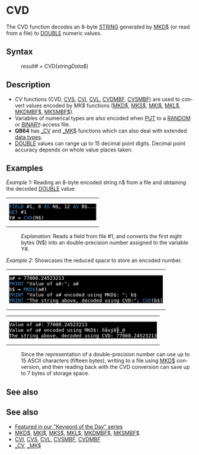 <style>pre.codeide, pre.outputfixed, .outputcrt0 { background-color: #000 !important; color: #FFF !important; }</style><!DOCTYPE html>
<html class="client-nojs" dir="ltr" lang="en">
<head>
<title>CVD - QB64 Phoenix Edition Wiki</title>
</head>
<body class="mediawiki ltr sitedir-ltr mw-hide-empty-elt ns-0 ns-subject page-CVD rootpage-CVD skin-vector action-view skin-vector-legacy vector-feature-language-in-header-enabled vector-feature-language-in-main-page-header-disabled vector-feature-language-alert-in-sidebar-disabled vector-feature-sticky-header-disabled vector-feature-sticky-header-edit-disabled vector-feature-table-of-contents-disabled vector-feature-visual-enhancement-next-disabled">
<div class="mw-body" id="content" role="main">
<a id="top"></a>
<h1 class="firstHeading mw-first-heading" id="firstHeading"><span class="mw-page-title-main">CVD</span></h1>
<div class="vector-body" id="bodyContent">
<div class="mw-body-content mw-content-ltr" dir="ltr" id="mw-content-text" lang="en"><div class="mw-parser-output"><p>The <a class="mw-selflink selflink">CVD</a> function decodes an 8-byte <a href="STRING" title="STRING">STRING</a> generated by <a href="MKD$" title="MKD$">MKD$</a> (or read from a file) to <a href="DOUBLE" title="DOUBLE">DOUBLE</a> numeric values.
</p>
<h2><span class="mw-headline" id="Syntax">Syntax</span></h2>
<dl><dd><i>result#</i> = <a class="mw-selflink selflink">CVD</a>(<i>stringData$</i>)</dd></dl>
<p>
</p>
<h2><span class="mw-headline" id="Description">Description</span></h2>
<ul><li><i>CV</i> functions (<a class="mw-selflink selflink">CVD</a>, <a href="CVS" title="CVS">CVS</a>, <a href="CVI" title="CVI">CVI</a>, <a href="CVL" title="CVL">CVL</a>, <a href="CVDMBF" title="CVDMBF">CVDMBF</a>, <a href="CVSMBF" title="CVSMBF">CVSMBF</a>) are used to convert values encoded by <i>MK$</i> functions (<a href="MKD$" title="MKD$">MKD$</a>, <a href="MKS$" title="MKS$">MKS$</a>, <a href="MKI$" title="MKI$">MKI$</a>, <a href="MKL$" title="MKL$">MKL$</a>, <a href="MKDMBF$" title="MKDMBF$">MKDMBF$</a>, <a href="MKSMBF$" title="MKSMBF$">MKSMBF$</a>).</li>
<li>Variables of numerical types are also encoded when <a href="PUT" title="PUT">PUT</a> to a <a href="RANDOM" title="RANDOM">RANDOM</a> or <a class="mw-redirect" href="BINARY" title="BINARY">BINARY</a>-access file.</li>
<li><b>QB64</b> has <a href="CV" title="CV">_CV</a> and <a href="MK$" title="MK$">_MK$</a> functions which can also deal with extended <a href="Data_types" title="Data types">data types</a>.</li>
<li><a href="DOUBLE" title="DOUBLE">DOUBLE</a> values can range up to 15 decimal point digits. Decimal point accuracy depends on whole value places taken.</li></ul>
<p>
</p>
<h2><span class="mw-headline" id="Examples">Examples</span></h2>
<p><i>Example 1:</i> Reading an 8-byte encoded string n$ from a file and obtaining the decoded <a href="DOUBLE" title="DOUBLE">DOUBLE</a> value:
</p>
<table cellpadding="15px" width="100%">
<tbody><tr>
<td><pre class="codeide"><a href="FIELD" title="FIELD"><span style="color:#4593D8;">FIELD</span></a> #1, 8 <a href="AS" title="AS"><span style="color:#4593D8;">AS</span></a> N$, 12 <a href="AS" title="AS"><span style="color:#4593D8;">AS</span></a> B$...
<a href="GET" title="GET"><span style="color:#4593D8;">GET</span></a> #1
Y# = <a class="mw-selflink selflink"><span style="color:#4593D8;">CVD</span></a>(N$)
</pre>
</td></tr></tbody></table>
<dl><dd><i>Explanation:</i> Reads a field from file #1, and converts the first eight bytes (N$) into an double-precision number assigned to the variable Y#.</dd></dl>
<p>
<i>Example 2:</i> Showcases the reduced space to store an encoded number.
</p>
<table cellpadding="15px" width="100%">
<tbody><tr>
<td><pre class="codeide">a# = 77000.24523213
<a href="PRINT" title="PRINT"><span style="color:#4593D8;">PRINT</span></a> "Value of a#:"; a#
b$ = <a href="MKD$" title="MKD$"><span style="color:#4593D8;">MKD$</span></a>(a#)
<a href="PRINT" title="PRINT"><span style="color:#4593D8;">PRINT</span></a> "Value of a# encoded using MKD$: "; b$
<a href="PRINT" title="PRINT"><span style="color:#4593D8;">PRINT</span></a> "The string above, decoded using CVD:"; <a class="mw-selflink selflink"><span style="color:#4593D8;">CVD</span></a>(b$)
</pre>
</td></tr></tbody></table>
<table cellpadding="15px" width="100%">
<tbody><tr>
<td><pre class="outputcrt0">Value of a#: 77000.24523213
Value of a# encoded using MKD$: ñåxýâ╠‗@
The string above, decoded using CVD: 77000.24523213
</pre>
</td></tr></tbody></table>
<dl><dd>Since the representation of a double-precision number can use up to 15 ASCII characters (fifteen bytes), writing to a file using <a href="MKD$" title="MKD$">MKD$</a> conversion, and then reading back with the <a class="mw-selflink selflink">CVD</a> conversion can save up to 7 bytes of storage space.</dd></dl>
<p>
</p>
<h2><span class="mw-headline" id="See_also">See also</span></h2>
<h2><span class="mw-headline" id="See_also_2">See also</span></h2>
<ul><li><a class="external text" href="https://qb64phoenix.com/forum/showthread.php?tid=1066" rel="nofollow">Featured in our "Keyword of the Day" series</a></li>
<li><a href="MKD$" title="MKD$">MKD$</a>, <a href="MKI$" title="MKI$">MKI$</a>, <a href="MKS$" title="MKS$">MKS$</a>, <a href="MKL$" title="MKL$">MKL$</a>, <a href="MKDMBF$" title="MKDMBF$">MKDMBF$</a>, <a href="MKSMBF$" title="MKSMBF$">MKSMBF$</a></li>
<li><a href="CVI" title="CVI">CVI</a>, <a href="CVS" title="CVS">CVS</a>, <a href="CVL" title="CVL">CVL</a>, <a href="CVSMBF" title="CVSMBF">CVSMBF</a>, <a href="CVDMBF" title="CVDMBF">CVDMBF</a></li>
<li><a href="CV" title="CV">_CV</a>, <a href="MK$" title="MK$">_MK$</a></li></ul>
<p>
</p>
<!-- 
NewPP limit report
Cached time: 20240715061246
Cache expiry: 86400
Reduced expiry: false
Complications: [show‐toc]
CPU time usage: 0.037 seconds
Real time usage: 0.049 seconds
Preprocessor visited node count: 107/1000000
Post‐expand include size: 1336/2097152 bytes
Template argument size: 92/2097152 bytes
Highest expansion depth: 3/100
Expensive parser function count: 0/100
Unstrip recursion depth: 0/20
Unstrip post‐expand size: 0/5000000 bytes
-->
<!--
Transclusion expansion time report (%,ms,calls,template)
100.00%   27.786      1 -total
 10.88%    3.024      1 Template:PageSyntax
  9.67%    2.687     10 Template:Cl
  8.45%    2.347      2 Template:Parameter
  8.33%    2.315      2 Template:CodeStart
  8.28%    2.301      1 Template:PageNavigation
  8.04%    2.235      2 Template:CodeEnd
  7.89%    2.193      2 Template:PageSeeAlso
  7.87%    2.186      1 Template:OutputStart
  7.72%    2.144      1 Template:PageDescription
-->
<!-- Saved in parser cache with key qb64pnix_mw19894-mwmb_:pcache:idhash:445-0!canonical and timestamp 20240715061246 and revision id 8877.
 -->
</div>
</div>
</div>
</div>
</body>
</html>